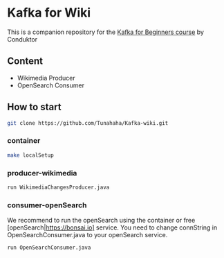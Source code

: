 # Kafka for Wiki

This is a companion repository for the [Kafka for Beginners course](https://links.datacumulus.com/apache-kafka-coupon) by Conduktor

## Content
- Wikimedia Producer
- OpenSearch Consumer

## How to start
```sh
git clone https://github.com/Tunahaha/Kafka-wiki.git
```

### container
```sh
make localSetup
```

### producer-wikimedia
```sh
run WikimediaChangesProducer.java
```
### consumer-openSearch
We recommend to run the openSearch using the container or free [openSearch|https://bonsai.io] service.
You need to change connString in OpenSearchConsumer.java to your openSearch service.
```sh
run OpenSearchConsumer.java
```

